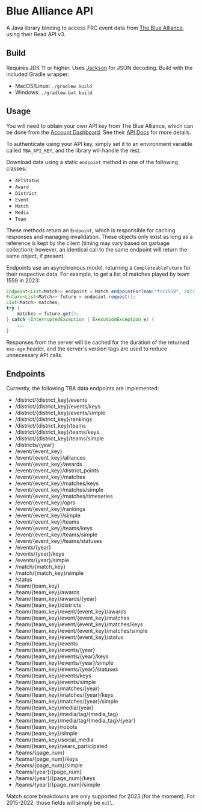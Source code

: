 # Blue Alliance API
A Java library binding to access FRC event data from [The Blue Alliance](https://www.thebluealliance.com), using their Read API v3.

## Build
Requires JDK 11 or higher. Uses [Jackson](https://github.com/FasterXML/jackson) for JSON decoding. Build with the included Gradle wrapper:
- MacOS/Linux: `./gradlew build`
- Windows: `./gradlew.bat build`

## Usage
You will need to obtain your own API key from The Blue Alliance, which can be done from the [Account Dashboard](https://www.thebluealliance.com/account). See their [API Docs](https://www.thebluealliance.com/apidocs) for more details.

To authenticate using your API key, simply set it to an environment variable called `TBA_API_KEY`, and the library will handle the rest.

Download data using a static `endpoint` method in one of the following classes:
- `APIStatus`
- `Award`
- `District`
- `Event`
- `Match`
- `Media`
- `Team`

These methods return an `Endpoint`, which is responsible for caching responses and managing invalidation. These objects only exist as long as a reference is kept by the client (timing may vary based on garbage collection); however, an identical call to the same endpoint will return the same object, if present.

Endpoints use an asynchronous model, returning a `CompleteableFuture` for their respective data. For example, to get a list of matches played by team 1559 in 2023:

```java
Endpoint<List<Match>> endpoint = Match.endpointForTeam("frc1559", 2023);
Future<List<Match>> future = endpoint.request();
List<Match> matches;
try {
    matches = future.get();
} catch (InterruptedException | ExecutionException e) {
    ...
}
```

Responses from the server will be cached for the duration of the returned `max-age` header, and the server's version tags are used to reduce unnecessary API calls.

## Endpoints
Currently, the following TBA data endpoints are implemented:
- /district/{district_key}/events
- /district/{district_key}/events/keys
- /district/{district_key}/events/simple
- /district/{district_key}/rankings
- /district/{district_key}/teams
- /district/{district_key}/teams/keys
- /district/{district_key}/teams/simple
- /districts/{year}
- /event/{event_key}
- /event/{event_key}/alliances
- /event/{event_key}/awards
- /event/{event_key}/district_points
- /event/{event_key}/matches
- /event/{event_key}/matches/keys
- /event/{event_key}/matches/simple
- /event/{event_key}/matches/timeseries
- /event/{event_key}/oprs
- /event/{event_key}/rankings
- /event/{event_key}/simple
- /event/{event_key}/teams
- /event/{event_key}/teams/keys
- /event/{event_key}/teams/simple
- /event/{event_key}/teams/statuses
- /events/{year}
- /events/{year}/keys
- /events/{year}/simple
- /match/{match_key}
- /match/{match_key}/simple
- /status
- /team/{team_key}
- /team/{team_key}/awards
- /team/{team_key}/awards/{year}
- /team/{team_key}/districts
- /team/{team_key}/event/{event_key}/awards
- /team/{team_key}/event/{event_key}/matches
- /team/{team_key}/event/{event_key}/matches/keys
- /team/{team_key}/event/{event_key}/matches/simple
- /team/{team_key}/event/{event_key}/status
- /team/{team_key}/events
- /team/{team_key}/events/{year}
- /team/{team_key}/events/{year}/keys
- /team/{team_key}/events/{year}/simple
- /team/{team_key}/events/{year}/statuses
- /team/{team_key}/events/keys
- /team/{team_key}/events/simple
- /team/{team_key}/matches/{year}
- /team/{team_key}/matches/{year}/keys
- /team/{team_key}/matches/{year}/simple
- /team/{team_key}/media/{year}
- /team/{team_key}/media/tag/{media_tag}
- /team/{team_key}/media/tag/{media_tag}/{year}
- /team/{team_key}/robots
- /team/{team_key}/simple
- /team/{team_key}/social_media
- /team/{team_key}/years_participated
- /teams/{page_num}
- /teams/{page_num}/keys
- /teams/{page_num}/simple
- /teams/{year}/{page_num}
- /teams/{year}/{page_num}/keys
- /teams/{year}/{page_num}/simple

Match score breakdowns are only supported for 2023 (for the moment). For 2015-2022, those fields will simply be `null`.
